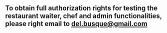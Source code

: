 ## To obtain full authorization rights for testing the restaurant waiter, chef and admin functionalities, please right email to del.busque@gmail.com
